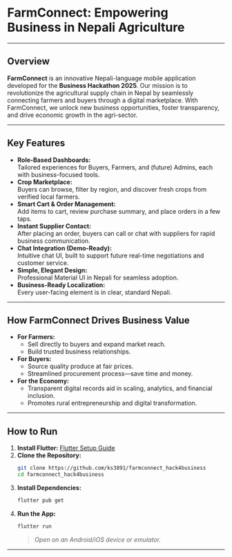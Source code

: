 #  **FarmConnect: Empowering Business in Nepali Agriculture**

---

## **Overview**

**FarmConnect** is an innovative Nepali-language mobile application developed for the **Business Hackathon 2025**. Our mission is to revolutionize the agricultural supply chain in Nepal by seamlessly connecting farmers and buyers through a digital marketplace. With FarmConnect, we unlock new business opportunities, foster transparency, and drive economic growth in the agri-sector.

---

## **Key Features**

- **Role-Based Dashboards:**  
  Tailored experiences for Buyers, Farmers, and (future) Admins, each with business-focused tools.
- **Crop Marketplace:**  
  Buyers can browse, filter by region, and discover fresh crops from verified local farmers.
- **Smart Cart & Order Management:**  
  Add items to cart, review purchase summary, and place orders in a few taps.
- **Instant Supplier Contact:**  
  After placing an order, buyers can call or chat with suppliers for rapid business communication.
- **Chat Integration (Demo-Ready):**  
  Intuitive chat UI, built to support future real-time negotiations and customer service.
- **Simple, Elegant Design:**  
  Professional Material UI in Nepali for seamless adoption.
- **Business-Ready Localization:**  
  Every user-facing element is in clear, standard Nepali.

---

## **How FarmConnect Drives Business Value**

- **For Farmers:**  
  - Sell directly to buyers and expand market reach.
  - Build trusted business relationships.
- **For Buyers:**  
  - Source quality produce at fair prices.
  - Streamlined procurement process—save time and money.
- **For the Economy:**  
  - Transparent digital records aid in scaling, analytics, and financial inclusion.
  - Promotes rural entrepreneurship and digital transformation.

---


## **How to Run**

1. **Install Flutter:** [Flutter Setup Guide](https://flutter.dev/docs/get-started/install)
2. **Clone the Repository:**  
   ```sh
   git clone https://github.com/ks3891/farmconnect_hack4business
   cd farmconnect_hack4business 
   ```
3. **Install Dependencies:**  
   ```sh
   flutter pub get
   ```
4. **Run the App:**  
   ```sh
   flutter run
   ```
   > _Open on an Android/iOS device or emulator._




---
